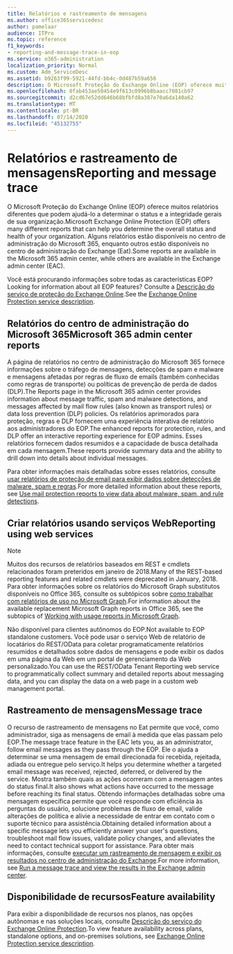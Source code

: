 ```yaml
---
title: Relatórios e rastreamento de mensagens
ms.author: office365servicedesc
author: pamelaar
audience: ITPro
ms.topic: reference
f1_keywords:
- reporting-and-message-trace-in-eop
ms.service: o365-administration
localization_priority: Normal
ms.custom: Adm_ServiceDesc
ms.assetid: b9263f99-5921-44fd-bb4c-0d487b59a656
description: O Microsoft Proteção do Exchange Online (EOP) oferece muitos relatórios diferentes que podem ajudá-lo a determinar o status e a integridade gerais de sua organização. Alguns relatórios estão disponíveis no centro de administração do Microsoft 365, enquanto outros estão disponíveis no centro de administração do Exchange (Eat).
ms.openlocfilehash: 0fab453ae50454e9f613c0996b8baacc7081cb97
ms.sourcegitcommit: d2cd67e52dd646b68bfbfd8a387e70a6da140a62
ms.translationtype: MT
ms.contentlocale: pt-BR
ms.lasthandoff: 07/14/2020
ms.locfileid: "45132755"
---
```

# <a name="reporting-and-message-trace"></a><span data-ttu-id="ca70f-104">Relatórios e rastreamento de mensagens</span><span class="sxs-lookup"><span data-stu-id="ca70f-104">Reporting and message trace</span></span>

<span data-ttu-id="ca70f-105">O Microsoft Proteção do Exchange Online (EOP) oferece muitos relatórios diferentes que podem ajudá-lo a determinar o status e a integridade gerais de sua organização.</span><span class="sxs-lookup"><span data-stu-id="ca70f-105">Microsoft Exchange Online Protection (EOP) offers many different reports that can help you determine the overall status and health of your organization.</span></span> <span data-ttu-id="ca70f-106">Alguns relatórios estão disponíveis no centro de administração do Microsoft 365, enquanto outros estão disponíveis no centro de administração do Exchange (Eat).</span><span class="sxs-lookup"><span data-stu-id="ca70f-106">Some reports are available in the Microsoft 365 admin center, while others are available in the Exchange admin center (EAC).</span></span>

<span data-ttu-id="ca70f-107">Você está procurando informações sobre todas as características EOP?</span><span class="sxs-lookup"><span data-stu-id="ca70f-107">Looking for information about all EOP features?</span></span> <span data-ttu-id="ca70f-108">Consulte a [Descrição do serviço de proteção do Exchange Online](exchange-online-protection-service-description.md).</span><span class="sxs-lookup"><span data-stu-id="ca70f-108">See the [Exchange Online Protection service description](exchange-online-protection-service-description.md).</span></span>

## <a name="microsoft-365-admin-center-reports"></a><span data-ttu-id="ca70f-109">Relatórios do centro de administração do Microsoft 365</span><span class="sxs-lookup"><span data-stu-id="ca70f-109">Microsoft 365 admin center reports</span></span>

<span data-ttu-id="ca70f-110">A página de relatórios no centro de administração do Microsoft 365 fornece informações sobre o tráfego de mensagens, detecções de spam e malware e mensagens afetadas por regras de fluxo de emails (também conhecidas como regras de transporte) ou políticas de prevenção de perda de dados (DLP).</span><span class="sxs-lookup"><span data-stu-id="ca70f-110">The Reports page in the Microsoft 365 admin center provides information about message traffic, spam and malware detections, and messages affected by mail flow rules (also known as transport rules) or data loss prevention (DLP) policies.</span></span> <span data-ttu-id="ca70f-111">Os relatórios aprimorados para proteção, regras e DLP fornecem uma experiência interativa de relatório aos administradores do EOP.</span><span class="sxs-lookup"><span data-stu-id="ca70f-111">The enhanced reports for protection, rules, and DLP offer an interactive reporting experience for EOP admins.</span></span> <span data-ttu-id="ca70f-112">Esses relatórios fornecem dados resumidos e a capacidade de busca detalhada em cada mensagem.</span><span class="sxs-lookup"><span data-stu-id="ca70f-112">These reports provide summary data and the ability to drill down into details about individual messages.</span></span>

<span data-ttu-id="ca70f-113">Para obter informações mais detalhadas sobre esses relatórios, consulte [usar relatórios de proteção de email para exibir dados sobre detecções de malware, spam e regras](https://docs.microsoft.com/exchange/monitoring/use-mail-protection-reports).</span><span class="sxs-lookup"><span data-stu-id="ca70f-113">For more detailed information about these reports, see [Use mail protection reports to view data about malware, spam, and rule detections](https://docs.microsoft.com/exchange/monitoring/use-mail-protection-reports).</span></span>

## <a name="reporting-using-web-services"></a><span data-ttu-id="ca70f-114">Criar relatórios usando serviços Web</span><span class="sxs-lookup"><span data-stu-id="ca70f-114">Reporting using web services</span></span>

> [!NOTE]
> <span data-ttu-id="ca70f-115">Muitos dos recursos de relatórios baseados em REST e cmdlets relacionados foram preteridos em janeiro de 2018.</span><span class="sxs-lookup"><span data-stu-id="ca70f-115">Many of the REST-based reporting features and related cmdlets were deprecated in January, 2018.</span></span> <span data-ttu-id="ca70f-116">Para obter informações sobre os relatórios do Microsoft Graph substitutos disponíveis no Office 365, consulte os subtópicos sobre [como trabalhar com relatórios de uso no Microsoft Graph](https://go.microsoft.com/fwlink/p/?LinkID=865135).</span><span class="sxs-lookup"><span data-stu-id="ca70f-116">For information about the available replacement Microsoft Graph reports in Office 365, see the subtopics of [Working with usage reports in Microsoft Graph](https://go.microsoft.com/fwlink/p/?LinkID=865135).</span></span>

<span data-ttu-id="ca70f-117">Não disponível para clientes autônomos do EOP.</span><span class="sxs-lookup"><span data-stu-id="ca70f-117">Not available to EOP standalone customers.</span></span> <span data-ttu-id="ca70f-118">Você pode usar o serviço Web de relatório de locatários do REST/OData para coletar programaticamente relatórios resumidos e detalhados sobre dados de mensagens e pode exibir os dados em uma página da Web em um portal de gerenciamento da Web personalizado.</span><span class="sxs-lookup"><span data-stu-id="ca70f-118">You can use the REST/OData Tenant Reporting web service to programmatically collect summary and detailed reports about messaging data, and you can display the data on a web page in a custom web management portal.</span></span>

## <a name="message-trace"></a><span data-ttu-id="ca70f-119">Rastreamento de mensagens</span><span class="sxs-lookup"><span data-stu-id="ca70f-119">Message trace</span></span>

<span data-ttu-id="ca70f-120">O recurso de rastreamento de mensagens no Eat permite que você, como administrador, siga as mensagens de email à medida que elas passam pelo EOP.</span><span class="sxs-lookup"><span data-stu-id="ca70f-120">The message trace feature in the EAC lets you, as an administrator, follow email messages as they pass through the EOP.</span></span> <span data-ttu-id="ca70f-121">Ele o ajuda a determinar se uma mensagem de email direcionada foi recebida, rejeitada, adiada ou entregue pelo serviço.</span><span class="sxs-lookup"><span data-stu-id="ca70f-121">It helps you determine whether a targeted email message was received, rejected, deferred, or delivered by the service.</span></span> <span data-ttu-id="ca70f-122">Mostra também quais as ações ocorreram com a mensagem antes do status final.</span><span class="sxs-lookup"><span data-stu-id="ca70f-122">It also shows what actions have occurred to the message before reaching its final status.</span></span> <span data-ttu-id="ca70f-123">Obtendo informações detalhadas sobre uma mensagem específica permite que você responde com eficiência às perguntas do usuário, solucione problemas de fluxo de email, valide alterações de política e alivie a necessidade de entrar em contato com o suporte técnico para assistência.</span><span class="sxs-lookup"><span data-stu-id="ca70f-123">Obtaining detailed information about a specific message lets you efficiently answer your user's questions, troubleshoot mail flow issues, validate policy changes, and alleviates the need to contact technical support for assistance.</span></span> <span data-ttu-id="ca70f-124">Para obter mais informações, consulte [executar um rastreamento de mensagem e exibir os resultados no centro de administração do Exchange](https://docs.microsoft.com/exchange/monitoring/trace-an-email-message/run-a-message-trace-and-view-results).</span><span class="sxs-lookup"><span data-stu-id="ca70f-124">For more information, see [Run a message trace and view the results in the Exchange admin center](https://docs.microsoft.com/exchange/monitoring/trace-an-email-message/run-a-message-trace-and-view-results).</span></span>

## <a name="feature-availability"></a><span data-ttu-id="ca70f-125">Disponibilidade de recursos</span><span class="sxs-lookup"><span data-stu-id="ca70f-125">Feature availability</span></span>

<span data-ttu-id="ca70f-126">Para exibir a disponibilidade de recursos nos planos, nas opções autônomas e nas soluções locais, consulte [Descrição do serviço do Exchange Online Protection](exchange-online-protection-service-description.md).</span><span class="sxs-lookup"><span data-stu-id="ca70f-126">To view feature availability across plans, standalone options, and on-premises solutions, see [Exchange Online Protection service description](exchange-online-protection-service-description.md).</span></span>
